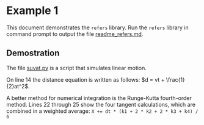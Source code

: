 # Example 1
This document demonstrates the `refers` library. 
Run the `refers` library in command prompt to output the file [readme_refers.md](readme_refers.md).

## Demostration
The file [suvat.py](src/suvat.py) is a script that simulates linear motion.

On line 14 the distance equation is written as follows: $d = vt + \frac{1}{2}at^2$. 

A better method for numerical integration is the Runge-Kutta fourth-order method. 
Lines 22 through 25 show the four tangent calculations, which are combined in a weighted average:
`X += dt * (k1 + 2 * k2 + 2 * k3 + k4) / 6`
